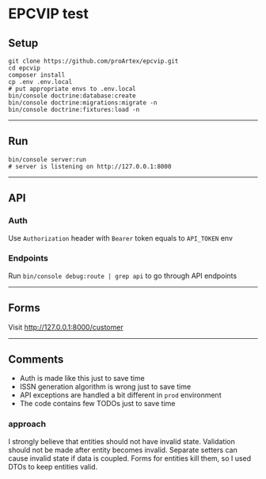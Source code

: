 # EPCVIP test

## Setup
```
git clone https://github.com/proArtex/epcvip.git
cd epcvip
composer install
cp .env .env.local
# put appropriate envs to .env.local
bin/console doctrine:database:create
bin/console doctrine:migrations:migrate -n
bin/console doctrine:fixtures:load -n
```

---
## Run
```
bin/console server:run
# server is listening on http://127.0.0.1:8000
```

---
## API
### Auth
Use `Authorization` header with `Bearer` token equals to `API_TOKEN` env
### Endpoints
Run `bin/console debug:route | grep api` to go through API endpoints

---
## Forms
Visit http://127.0.0.1:8000/customer

---
## Comments
* Auth is made like this just to save time
* ISSN generation algorithm is wrong just to save time
* API exceptions are handled a bit different in `prod` environment
* The code contains few TODOs just to save time
### approach
I strongly believe that entities should not have invalid state.
Validation should not be made after entity becomes invalid.
Separate setters can cause invalid state if data is coupled.
Forms for entities kill them, so I used DTOs to keep entities valid.
